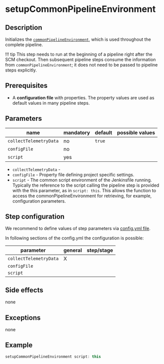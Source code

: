 # setupCommonPipelineEnvironment

## Description

Initializes the [`commonPipelineEnvironment`](commonPipelineEnvironment.md), which is used throughout the complete pipeline.

!!! tip
   This step needs to run at the beginning of a pipeline right after the SCM checkout.
   Then subsequent pipeline steps consume the information from `commonPipelineEnvironment`; it does not need to be passed to pipeline steps explicitly.

## Prerequisites

* A **configuration file** with properties. The property values are used as default values in many pipeline steps.

## Parameters

| name | mandatory | default | possible values |
|------|-----------|---------|-----------------|
| `collectTelemetryData` | no | `true` |  |
| `configFile` | no |  |  |
| `script` | yes |  |  |

* `collectTelemetryData` - 
* `configFile` - Property file defining project specific settings.
* `script` - The common script environment of the Jenkinsfile running. Typically the reference to the script calling the pipeline step is provided with the this parameter, as in `script: this`. This allows the function to access the commonPipelineEnvironment for retrieving, for example, configuration parameters.

## Step configuration

We recommend to define values of step parameters via [config.yml file](../configuration.md).

In following sections of the config.yml the configuration is possible:

| parameter | general | step/stage |
|-----------|---------|------------|
| `collectTelemetryData` | X |  |
| `configFile` |  |  |
| `script` |  |  |

## Side effects

none

## Exceptions

none

## Example

```groovy
setupCommonPipelineEnvironment script: this
```
